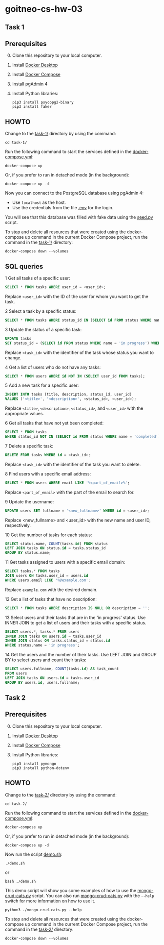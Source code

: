 # goitneo-cs-hw-03

## Task 1

## Prerequisites

0. Clone this repository to your local computer.
1. Install [Docker Desktop](https://www.docker.com/products/docker-desktop/)
2. Install [Docker Compose](https://docs.docker.com/compose/install/)
3. Install [pgAdmin 4](https://www.pgadmin.org/download/)
4. Install Python libraries:

   ```shell
   pip3 install psycopg2-binary
   pip3 install faker
   ```

## HOWTO

Change to the [task-1/](task-1/) directory by using the command:

   ```shell
   cd task-1/
   ```

Run the following command to start the services defined in the [docker-compose.yml](task-1/docker-compose.yaml):

```shell
docker-compose up
```

Or, if you prefer to run in detached mode (in the background):

```shell
docker-compose up -d
```

Now you can connect to the PostgreSQL database using pgAdmin 4:

- Use `localhost` as the host.
- Use the credentials from the file [.env](task-1/.env) for the login.

You will see that this database was filled with fake data using the [seed.py](task-1/scripts/seed.py) script.

To stop and delete all resources that were created using the docker-compose up command in the current Docker Compose project, run the command in the [task-1/](task-1/) directory:

```shell
docker-compose down --volumes
```

## SQL queries

1 Get all tasks of a specific user:

```sql
SELECT * FROM tasks WHERE user_id = <user_id>;
```

Replace `<user_id>` with the ID of the user for whom you want to get the task.

2 Select a task by a specific status:

```sql
SELECT * FROM tasks WHERE status_id IN (SELECT id FROM status WHERE name = 'new');
```

3 Update the status of a specific task:

```sql
UPDATE tasks
SET status_id = (SELECT id FROM status WHERE name = 'in progress') WHERE id = <task_id>;
```

Replace `<task_id>` with the identifier of the task whose status you want to change.

4 Get a list of users who do not have any tasks:

```sql
SELECT * FROM users WHERE id NOT IN (SELECT user_id FROM tasks);
```

5 Add a new task for a specific user:

```sql
INSERT INTO tasks (title, description, status_id, user_id)
VALUES ('<title>', '<description>', <status_id>, <user_id>);
```

Replace `<title>`, `<description>`, `<status_id>`, and `<user_id>` with the appropriate values.

6 Get all tasks that have not yet been completed:

```sql
SELECT * FROM tasks
WHERE status_id NOT IN (SELECT id FROM status WHERE name = 'completed');
```

7 Delete a specific task:

```sql
DELETE FROM tasks WHERE id = <task_id>;
```

Replace `<task_id>` with the identifier of the task you want to delete.

8 Find users with a specific email address:

```sql
SELECT * FROM users WHERE email LIKE '%<part_of_email>%';
```

Replace `<part_of_email>` with the part of the email to search for.

9 Update the username:

```sql
UPDATE users SET fullname = '<new_fullname>' WHERE id = <user_id>;
```

Replace <new_fullname> and <user_id> with the new name and user ID, respectively.

10 Get the number of tasks for each status:

```sql
SELECT status.name, COUNT(tasks.id) FROM status
LEFT JOIN tasks ON status.id = tasks.status_id
GROUP BY status.name;
```

11 Get tasks assigned to users with a specific email domain:

```sql
SELECT tasks.* FROM tasks
JOIN users ON tasks.user_id = users.id
WHERE users.email LIKE '%@example.com';
```

Replace `example.com` with the desired domain.

12 Get a list of tasks that have no description:

```sql
SELECT * FROM tasks WHERE description IS NULL OR description = '';
```

13 Select users and their tasks that are in the 'in progress' status.
Use INNER JOIN to get a list of users and their tasks with a specific status.

```sql
SELECT users.*, tasks.* FROM users
INNER JOIN tasks ON users.id = tasks.user_id
INNER JOIN status ON tasks.status_id = status.id
WHERE status.name = 'in progress';
```

14 Get the users and the number of their tasks.
Use LEFT JOIN and GROUP BY to select users and count their tasks:

```sql
SELECT users.fullname, COUNT(tasks.id) AS task_count
FROM users
LEFT JOIN tasks ON users.id = tasks.user_id
GROUP BY users.id, users.fullname;
```

## Task 2

## Prerequisites

0. Clone this repository to your local computer.
1. Install [Docker Desktop](https://www.docker.com/products/docker-desktop/)
2. Install [Docker Compose](https://docs.docker.com/compose/install/)
3. Install Python libraries:

   ```shell
   pip3 install pymongo
   pip3 install python-dotenv
   ```

## HOWTO

Change to the [task-2/](task-2/) directory by using the command:

   ```shell
   cd task-2/
   ```

Run the following command to start the services defined in the [docker-compose.yml](task-2/docker-compose.yaml):

```shell
docker-compose up
```

Or, if you prefer to run in detached mode (in the background):

```shell
docker-compose up -d
```

Now run the script [demo.sh](task-2/demo.sh):

```shell
./demo.sh
```

or

```shell
bash ./demo.sh
```

This demo script will show you some examples of how to use the [mongo-crud-cats.py](task-2/mongo-crud-cats.py) script.
You can also run [mongo-crud-cats.py](task-2/mongo-crud-cats.py) with the `--help` switch for more information on how to use it.

```shell
python3 ./mongo-crud-cats.py --help
```

To stop and delete all resources that were created using the docker-compose up command in the current Docker Compose project, run the command in the [task-2/](task-2/) directory:

```shell
docker-compose down --volumes
```
